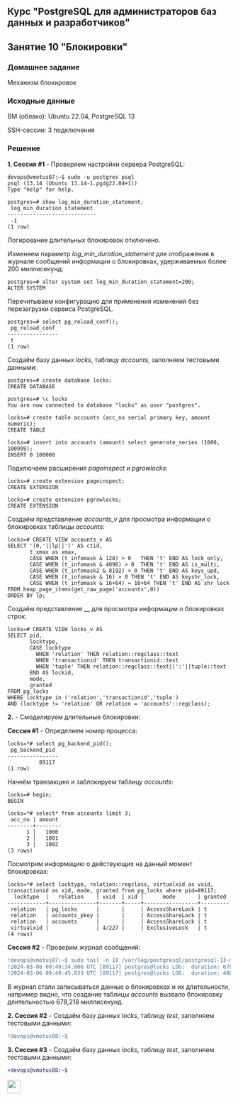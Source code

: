 ## Курс "PostgreSQL для администраторов баз данных и разработчиков"

## Занятие 10 "Блокировки"

### Домашнее задание
Механизм блокировок

### Исходные данные
ВМ (облако): Ubuntu 22.04, PostgreSQL 13

SSH-сессии: 3 подключения

### Решение

**1. Сессия #1** - Проверяем настройки сервера PostgreSQL:
```
devops@vmotus07:~$ sudo -u postgres psql
psql (13.14 (Ubuntu 13.14-1.pgdg22.04+1))
Type "help" for help.

postgres=# show log_min_duration_statement;
 log_min_duration_statement
----------------------------
 -1
(1 row)
```
Логирование длительных блокировок отключено.

Изменяем параметр _log_min_duration_statement_ для отображения в журнале сообщений информации о блокировках, удерживаемых более 200 миллисекунд:
```
postgres=# alter system set log_min_duration_statement=200;
ALTER SYSTEM
```

Перечитываем конфигурацию для применения изменений без перезагрузки сервиса PostgreSQL.
```
postgres=# select pg_reload_conf();
 pg_reload_conf
----------------
 t
(1 row)
```

Создаём базу данных _locks_, таблицу _accounts_, заполняем тестовыми данными:
```
postgres=# create database locks;
CREATE DATABASE

postgres=# \c locks
You are now connected to database "locks" as user "postgres".

locks=# create table accounts (acc_no serial primary key, amount numeric);
CREATE TABLE

locks=# insert into accounts (amount) select generate_series (1000, 100999);
INSERT 0 100000
```

Подключаем расширения _pageinspect_ и _pgrowlocks_:
```
locks=# create extension pageinspect;
CREATE EXTENSION

locks=# create extension pgrowlocks;
CREATE EXTENSION
```

Создаём представление _accounts_v_ для просмотра информации о блокировках таблицы _accounts_:
```
locks=# CREATE VIEW accounts_v AS
SELECT '(0,'||lp||')' AS ctid,
       t_xmax as xmax,
       CASE WHEN (t_infomask & 128) > 0   THEN 't' END AS lock_only,
       CASE WHEN (t_infomask & 4096) > 0  THEN 't' END AS is_multi,
       CASE WHEN (t_infomask2 & 8192) > 0 THEN 't' END AS keys_upd,
       CASE WHEN (t_infomask & 16) > 0 THEN 't' END AS keyshr_lock,
       CASE WHEN (t_infomask & 16+64) = 16+64 THEN 't' END AS shr_lock
FROM heap_page_items(get_raw_page('accounts',0))
ORDER BY lp;
```

Создаём представление __ для просмотра информации о блокировках строк:
```
locks=# CREATE VIEW locks_v AS
SELECT pid,
       locktype,
       CASE locktype
         WHEN 'relation' THEN relation::regclass::text
         WHEN 'transactionid' THEN transactionid::text
         WHEN 'tuple' THEN relation::regclass::text||':'||tuple::text
       END AS lockid,
       mode,
       granted
FROM pg_locks
WHERE locktype in ('relation','transactionid','tuple')
AND (locktype != 'relation' OR relation = 'accounts'::regclass);
```

**2.** - Смоделируем длительные блокировки:

**Сессия #1** - Определяем номер процесса:
```
locks=*# select pg_backend_pid();
 pg_backend_pid
----------------
          89117
(1 row)
```

Начнём транзакцию и заблокируем таблицу _accounts_:
```
locks=# begin;
BEGIN

locks=*# select* from accounts limit 3;
 acc_no | amount
--------+--------
      1 |   1000
      2 |   1001
      3 |   1002
(3 rows)
```

Посмотрим информацию о действующих на данный момент блокировках:
```
locks=*# select locktype, relation::regclass, virtualxid as vxid, transactionid as xid, mode, granted from pg_locks where pid=89117;
  locktype  |   relation    | vxid  | xid |      mode       | granted
------------+---------------+-------+-----+-----------------+---------
 relation   | pg_locks      |       |     | AccessShareLock | t
 relation   | accounts_pkey |       |     | AccessShareLock | t
 relation   | accounts      |       |     | AccessShareLock | t
 virtualxid |               | 4/227 |     | ExclusiveLock   | t
(4 rows)
```

**Сессия #2** - Проверим журнал сообщений:
```diff
!devops@vmotus07:~$ sudo tail -n 10 /var/log/postgresql/postgresql-13-main.log | grep duration
!2024-03-06 09:49:34.006 UTC [89117] postgres@locks LOG:  duration: 678.218 ms  statement: create table accounts (acc_no serial primary key, amount numeric);
!2024-03-06 09:49:45.833 UTC [89117] postgres@locks LOG:  duration: 488.683 ms  statement: insert into accounts (amount) select generate_series (1000, 100999);
```
В журнал стали записываться данные о блокировках и их длительности, например видно, что создание таблицы _accounts_ вызвало блокировку длительностью 678,218 миллисекунд.





**2. Сессия #2** - Создаём базу данных _locks_, таблицу _test_, заполняем тестовыми данными:
```diff
!devops@vmotus08:~$
```

**3. Сессия #3** - Создаём базу данных _locks_, таблицу _test_, заполняем тестовыми данными:
```diff
+devops@vmotus08:~$
```






<code><img height="30" src="https://cdn.jsdelivr.net/npm/simple-icons@3.13.0/icons/postgresql.svg"></code>
